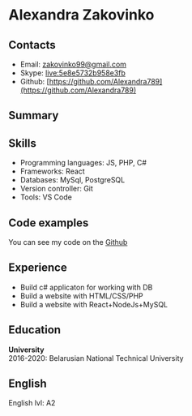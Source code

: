 # Alexandra Zakovinko

## Contacts

* Email:  [zakovinko99@gmail.com](zakovinko99@gmail.com)
* Skype:  [live:5e8e5732b958e3fb](https://join.skype.com/invite/o5djQWoJjdT5)
* Github: [https://github.com/Alexandra789](https://github.com/Alexandra789)

## Summary

## Skills

* Programming languages: JS, PHP, C#
* Frameworks: React
* Databases: MySql, PostgreSQL
* Version controller: Git
* Tools: VS Code

## Code examples
You can see my code on the [Github](https://github.com/alexandrazakovinko)

## Experience

* Build c# applicaton for working with DB
* Build a website with HTML/СSS/PHP
* Build a website with React+NodeJs+MySQL

## Education 

**University**  
2016-2020: Belarusian National Technical University

## English
English lvl: A2
